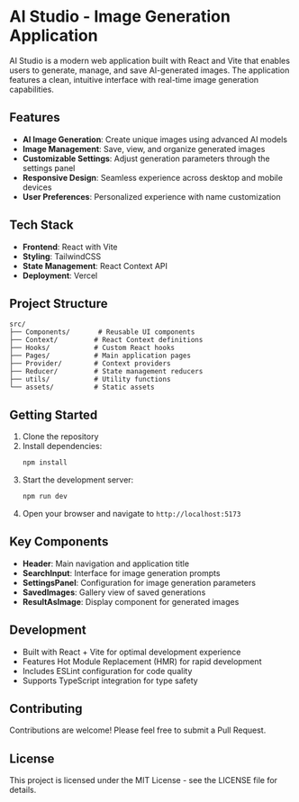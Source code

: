 # AI Studio - Image Generation Application

AI Studio is a modern web application built with React and Vite that enables users to generate, manage, and save AI-generated images. The application features a clean, intuitive interface with real-time image generation capabilities.

## Features

- **AI Image Generation**: Create unique images using advanced AI models
- **Image Management**: Save, view, and organize generated images
- **Customizable Settings**: Adjust generation parameters through the settings panel
- **Responsive Design**: Seamless experience across desktop and mobile devices
- **User Preferences**: Personalized experience with name customization

## Tech Stack

- **Frontend**: React with Vite
- **Styling**: TailwindCSS
- **State Management**: React Context API
- **Deployment**: Vercel

## Project Structure

```
src/
├── Components/       # Reusable UI components
├── Context/         # React Context definitions
├── Hooks/           # Custom React hooks
├── Pages/           # Main application pages
├── Provider/        # Context providers
├── Reducer/         # State management reducers
├── utils/           # Utility functions
└── assets/          # Static assets
```

## Getting Started

1. Clone the repository
2. Install dependencies:
   ```bash
   npm install
   ```
3. Start the development server:
   ```bash
   npm run dev
   ```
4. Open your browser and navigate to `http://localhost:5173`

## Key Components

- **Header**: Main navigation and application title
- **SearchInput**: Interface for image generation prompts
- **SettingsPanel**: Configuration for image generation parameters
- **SavedImages**: Gallery view of saved generations
- **ResultAsImage**: Display component for generated images

## Development

- Built with React + Vite for optimal development experience
- Features Hot Module Replacement (HMR) for rapid development
- Includes ESLint configuration for code quality
- Supports TypeScript integration for type safety

## Contributing

Contributions are welcome! Please feel free to submit a Pull Request.

## License

This project is licensed under the MIT License - see the LICENSE file for details.
